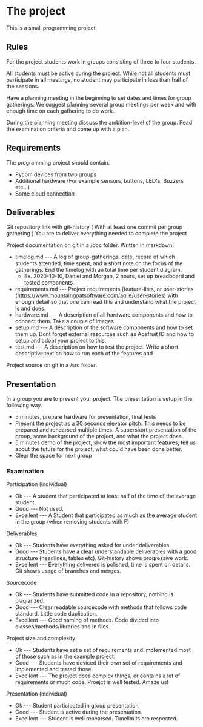 # The project

This is a small programming project. 

## Rules

For the project students work in groups consisting of three to four students. 

All students must be active during the project. While not all students must participate in all meetings, no student may participate in less than half of the sessions. 

Have a planning meeting in the beginning to set dates and times for group gatherings. We suggest planning several group meetings per week and with enough time on each gathering to do work. 

During the planning meeting discuss the ambition-level of the group. Read the examination criteria and come up with a plan. 


## Requirements

The programming project should contain.
 * Pycom devices from two groups
 * Additional hardware (For example sensors, buttons, LED's, Buzzers etc...)
 * Some cloud connection
 
 
 ## Deliverables
 
 Git repository link with git-history ( With at least one commit per group gathering )
 You are to deliver everything needed to complete the project
 
 Project documentation on git in a /doc folder. Written in markdown.
  * timelog.md --- A log of group-gatherings, date, record of which students attended, time spent, and a short note on the focus of the gatherings. End the timelog with an total time per student diagram. 
    * Ex. 2020-10-10, Daniel and Morgan, 2 hours, set up breadboard and tested components.
  * requirements.md --- Project requirements (feature-lists, or user-stories (https://www.mountaingoatsoftware.com/agile/user-stories) with enough detail so that one can read this and understand what the project is and does.
  * hardware.md --- A description of all hardware components and how to connect them. Take a couple of images.
  * setup.md --- A description of the software components and how to set them up. Dont forget external resources such as Adafruit IO and how to setup and adopt your project to this. 
  * test.md --- A description on how to test the project. Write a short descriptive text on how to run each of the features and
  
 Project source on git in a /src folder.

## Presentation

In a group you are to present your project. The presentation is setup in the following way.
 * 5 minutes, prepare hardware for presentation, final tests
 * Present the project as a 30 seconds elevator pitch. This needs to be prepared and rehearsed multiple times. A supershort presentation of the group, some background of the project, and what the project does. 
 * 5 minutes demo of the project, show the most important features, tell us about the future for the project, what could have been done better.
 * Clear the space for next group
 
### Examination

Participation (individual)
 * Ok --- A student that participated at least half of the time of the average student.
 * Good --- Not used.
 * Excellent --- A Student that participated as much as the average student in the group (when removing students with F)

Deliverables
 * Ok --- Students have everything asked for under deliverables
 * Good --- Students have a clear understandable deliverables with a good structure (headlines, tables etc). Git-history shows progressive work.
 * Excellent --- Everything delivered is polished, time is spent on details. Git shows usage of branches and merges. 
 
Sourcecode
 * Ok --- Students have submitted code in a repository, nothing is plagiarized.
 * Good --- Clear readable sourcecode with methods that follows code standard. Little code duplication. 
 * Excellent --- Good naming of methods. Code divided into classes/methods/libraries and in files. 
 
Project size and complexity
 * Ok --- Students have set a set of requirements and implemented most of those such as in the example project.
 * Good --- Students have deviced their own set of requirements and implemented and tested those.
 * Excellent --- The project does complex things, or contains a lot of requirements or much code. Proejct is well tested. Amaze us!
 
Presentation (individual)
 * Ok --- Student participated in group presentation
 * Good --- Student is active during the presentation. 
 * Excellent --- Student is well rehearsed. Timelimits are respected.
 
